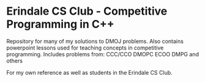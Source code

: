 # Erindale CS Club - Competitive Programming in C++
Repository for many of my solutions to DMOJ problems.
Also contains powerpoint lessons used for teaching concepts in competitive programming.
Includes problems from:
  CCC/CCO
  DMOPC
  ECOO
  DMPG
  and others

For my own reference as well as students in the Erindale CS Club.
